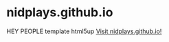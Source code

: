 # nidplays.github.io
HEY PEOPLE
template html5up
 <a href="https://nidplays.github.io">Visit nidplays.github.io!</a> 
